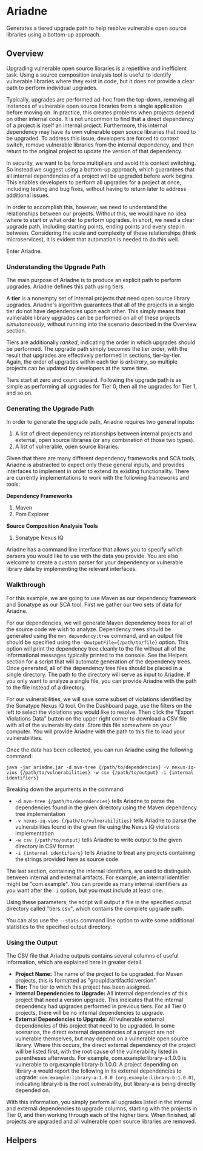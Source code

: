 # Ariadne #

Generates a tiered upgrade path to help resolve vulnerable open source libraries using a bottom-up 
approach.

## Overview ##

Upgrading vulnerable open source libraries is a repetitive and inefficient task. Using a source composition analysis 
tool is useful to identify vulnerable libraries where they exist in code, but it does not provide a clear path to 
perform individual upgrades. 

Typically, upgrades are performed ad-hoc from the top-down, removing all instances of vulnerable open source libraries
from a single application before moving on. In practice, this creates problems when projects depend on other internal 
code. It is not uncommon to find that a direct dependency of a project is itself an internal project. Furthermore, this 
internal dependency may have its own vulnerable open source libraries that need to be upgraded. To address this issue,
developers are forced to context switch, remove vulnerable libraries from the internal dependency, and then return to 
the original project to update the version of that dependency. 

In security, we want to be force multipliers and avoid this context switching. So instead we suggest using a bottom-up approach, which 
guarantees that all internal dependencies of a project will be upgraded before work begins. This enables developers to 
perform all upgrades for a project at once, including testing and bug fixes, without having to return later to address 
additional issues.

In order to accomplish this, however, we need to understand the relationships between our projects. Without this, we 
would have no idea where to start or what order to perform upgrades. In short, we need a clear upgrade path, including 
starting points, ending points and every step in between. Considering the scale and complexity of these relationships 
(think microservices), it is evident that automation is needed to do this well. 

Enter Ariadne.

### Understanding the Upgrade Path ###

The main purpose of Ariadne is to produce an explicit path to perform upgrades. Ariadne defines this path using 
tiers.

A **tier** is a nonempty set of internal projects that need open source library upgrades. Ariadne's algorithm 
guarantees that all of the projects in a single tier do not have dependencies upon each other. This simply means that 
vulnerable library upgrades can be performed on all of these projects *simultaneously*, without running into the 
scenario described in the Overview section. 

Tiers are additionally *ranked*, indicating the order in which upgrades should be performed. The upgrade path simply 
becomes the tier order, with the result that upgrades are effectively performed in sections, tier-by-tier. Again, the 
order of upgrades within each tier is *arbitrary*, so multiple projects can be updated by developers at the same time.

Tiers start at zero and count upward. Following the upgrade path is as simple as performing all upgrades for Tier 0, 
then all the upgrades for Tier 1, and so on.

### Generating the Upgrade Path ###

In order to generate the upgrade path, Ariadne requires two general inputs:

1. A list of direct dependency relationships between internal projects and external, open source libraries (or any 
combination of those two types).
2. A list of vulnerable, open source libraries.

Given that there are many different dependency frameworks and SCA tools, Ariadne is abstracted to expect only these 
general inputs, and provides interfaces to implement in order to extend its existing functionality. There are currently 
implementations to work with the following frameworks and tools:

**Dependency Frameworks**
1. Maven
2. Pom Explorer

**Source Composition Analysis Tools**
1. Sonatype Nexus IQ


Ariadne has a command line interface that allows you to specify which parsers you would like to use with the data you
provide. You are also welcome to create a custom parser for your dependency or vulnerable library data by implementing
the relevant interfaces.

### Walkthrough ###

For this example, we are going to use Maven as our dependency framework and Sonatype as our SCA tool. First we gather 
our two sets of data for Ariadne. 

For our dependencies, we will generate Maven dependency trees for all of the source code we wish to analyze. Dependency 
trees should be generated using the `mvn dependency:tree` command, and an output file should be specified using the 
`-DoutputFile={/path/to/file}` option. This option will print the dependency tree cleanly to the file without all of the
informational messages typically printed to the console. See the Helpers section for a script that will automate 
generation of the dependency trees. Once generated, all of the dependency tree files should be placed in a single 
directory. The path to the directory will serve as input to Ariadne. If you only want to analyze a single file, you 
can provide Ariadne with the path to the file instead of a directory.

For our vulnerabilities, we will save some subset of violations identified by the Sonatype Nexus IQ tool. On the 
Dashboard page, use the filters on the left to select the violations you would like to resolve. Then click the 
"Export Violations Data" button on the upper right corner to download a CSV file with all of the vulnerability data. 
Store this file somewhere on your computer. You will provide Ariadne with the path to this file to load your 
vulnerabilities.

Once the data has been collected, you can run Ariadne using the following command:

    java -jar ariadne.jar -d mvn-tree {/path/to/dependencies} -v nexus-iq-vios {/path/to/vulnerabilities} -w csv {/path/to/output} -i {internal identifiers}
    
Breaking down the arguments in the command.

- `-d mvn-tree {/path/to/dependencies}` tells Ariadne to parse the dependencies found in the given directory using the 
Maven dependency tree implementation
- `-v nexus-iq-vios {/path/to/vulnerabilities}` tells Ariadne to parse the vulnerabilities found in the given file 
using the Nexus IQ violations implementation
- `-w csv {/path/to/output}` tells Ariadne to write output to the given directory in CSV format
- `-i {internal identifiers}` tells Ariadne to treat any projects containing the strings provided here as source code

The last section, containing the internal identifiers, are used to distinguish between internal and external artifacts. 
For example, an internal identifier might be "com.example". You can provide as many internal identifiers as you want 
after the `-i` option, but you must include at least one.

Using these parameters, the script will output a file in the specified output directory called "tiers.csv", which
contains the complete upgrade path.

You can also use the `--stats` command line option to write some additional statistics to the specified output 
directory. 

### Using the Output ###

The CSV file that Ariadne outputs contains several columns of useful information, which are explained here in greater
detail.

- **Project Name:** The name of the project to be upgraded. For Maven projects, this is formatted as 
"groupId:artifactId:version".
- **Tier:** The tier to which this project has been assigned.
- **Internal Dependencies to Upgrade:** All internal dependencies of this project that need a version upgrade. This 
indicates that the internal dependency had upgrades performed in previous tiers. For all Tier 0 projects, there will be 
no internal dependencies to upgrade.
- **External Dependencies to Upgrade:** All vulnerable external dependencies of this project that need to be upgraded. 
In some scenarios, the direct external dependencies of a project are not vulnerable themselves, but may depend on a
vulnerable open source library. Where this occurs, the direct external dependency of the project will be listed first, 
with the root cause of the vulnerability listed in parentheses afterwards. For example, 
com.example:library-a:1.0.0 is vulnerable to org.example:library-b:1.0.0. A project depending on library-a would report 
the following in its external dependencies to upgrade: `com.example:library-a:1.0.0 (org.example:library-b:1.0.0)`, 
indicating library-b is the root vulnerability, but library-a is being directly depended on.

With this information, you simply perform all upgrades listed in the internal and external dependencies to upgrade 
columns, starting with the projects in Tier 0, and then working through each of the higher tiers. When finished, all 
projects are upgraded and all vulnerable open source libraries are removed.

## Helpers ##


